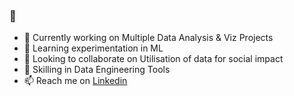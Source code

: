 ### 👋

- 🔭 Currently working on Multiple Data Analysis & Viz Projects
- 🌱 Learning experimentation in ML
- 👯 Looking to collaborate on Utilisation of data for social impact
- 🤔 Skilling in Data Engineering Tools
- 📫 Reach me on [Linkedin](https://ug.linkedin.com/in/timothy-musimbi)
